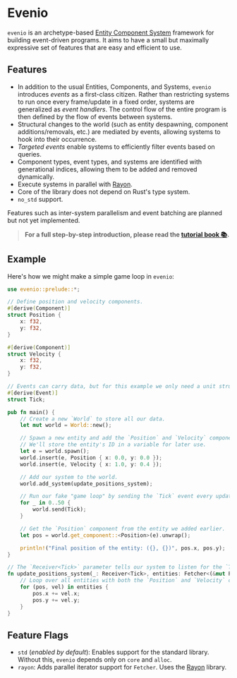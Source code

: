 # Evenio

`evenio` is an archetype-based [Entity Component System][ECS] framework for building event-driven programs. 
It aims to have a small but maximally expressive set of features that are easy and efficient to use.

[ECS]: https://en.wikipedia.org/wiki/Entity_component_system

## Features

- In addition to the usual Entities, Components, and Systems, `evenio` introduces _events_ as a first-class citizen.
Rather than restricting systems to run once every frame/update in a fixed order, systems are generalized as _event handlers_.
The control flow of the entire program is then defined by the flow of events between systems.
- Structural changes to the world (such as entity despawning, component additions/removals, etc.) are mediated by events, allowing systems to hook into their occurrence.
- _Targeted events_ enable systems to efficiently filter events based on queries.
- Component types, event types, and systems are identified with generational indices, allowing them to be added and removed dynamically.
- Execute systems in parallel with [Rayon].
- Core of the library does not depend on Rust's type system.
- `no_std` support.

Features such as inter-system parallelism and event batching are planned but not yet implemented.

> **For a full step-by-step introduction, please read the [tutorial book 📚](tutorial).**

## Example

Here's how we might make a simple game loop in `evenio`:

```rust
use evenio::prelude::*;

// Define position and velocity components.
#[derive(Component)]
struct Position {
    x: f32,
    y: f32,
}

#[derive(Component)]
struct Velocity {
    x: f32,
    y: f32,
}

// Events can carry data, but for this example we only need a unit struct.
#[derive(Event)]
struct Tick;

pub fn main() {
    // Create a new `World` to store all our data.
    let mut world = World::new();

    // Spawn a new entity and add the `Position` and `Velocity` components to it.
    // We'll store the entity's ID in a variable for later use.
    let e = world.spawn();
    world.insert(e, Position { x: 0.0, y: 0.0 });
    world.insert(e, Velocity { x: 1.0, y: 0.4 });

    // Add our system to the world.
    world.add_system(update_positions_system);

    // Run our fake "game loop" by sending the `Tick` event every update.
    for _ in 0..50 {
        world.send(Tick);
    }

    // Get the `Position` component from the entity we added earlier.
    let pos = world.get_component::<Position>(e).unwrap();

    println!("Final position of the entity: ({}, {})", pos.x, pos.y);
}

// The `Receiver<Tick>` parameter tells our system to listen for the `Tick` event.
fn update_positions_system(_: Receiver<Tick>, entities: Fetcher<(&mut Position, &Velocity)>) {
    // Loop over all entities with both the `Position` and `Velocity` components, and update their positions.
    for (pos, vel) in entities {
        pos.x += vel.x;
        pos.y += vel.y;
    }
}
```

## Feature Flags
- `std` (_enabled by default_): Enables support for the standard library.
  Without this, `evenio` depends only on `core` and `alloc`.
- `rayon`: Adds parallel iterator support for `Fetcher`. Uses the [Rayon] library.

[Rayon]: https://github.com/rayon-rs/rayon
